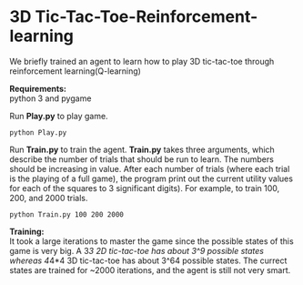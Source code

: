 # 3D Tic-Tac-Toe-Reinforcement-learning
We briefly trained an agent to learn how to play 3D tic-tac-toe through reinforcement learning(Q-learning)

<b>Requirements:</b><br />
python 3 and pygame

Run <b>Play.py</b> to play game.<br />
```
python Play.py
```
Run <b>Train.py</b> to train the agent. <b>Train.py</b> takes three arguments, which describe the number of trials that should be run to learn. The numbers should be increasing in value. After each number of trials (where each trial is the playing of a full game), the program print out the current utility values for each of the squares to 3 significant digits). For example, to train 100, 200, and 2000 trials.<br />
```
python Train.py 100 200 2000
```

<b>Training:</b><br />
It took a large iterations to master the game since the possible states of this game is very big. A 3*3 2D tic-tac-toe has about 3^9 possible states whereas 4*4*4 3D tic-tac-toe has about 3^64 possible states. The currect states are trained for ~2000 iterations, and the agent is still not very smart. 
